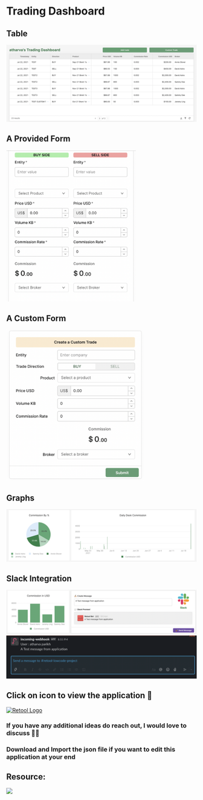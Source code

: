 # Trading Dashboard

## Table
<img src="https://github.com/AtharvaParikh/LowCode-NoCode-Projects/blob/main/Trading-Dashboard/Table.png"/>

## A Provided Form
<img src="https://github.com/AtharvaParikh/LowCode-NoCode-Projects/blob/main/Trading-Dashboard/form1.png" height="400"/>

## A Custom Form
<img src="https://github.com/AtharvaParikh/LowCode-NoCode-Projects/blob/main/Trading-Dashboard/customForm.png" height="400"/>

## Graphs
<img src="https://github.com/AtharvaParikh/LowCode-NoCode-Projects/blob/main/Trading-Dashboard/graph1.png"/>

## Slack Integration
<img src="https://github.com/AtharvaParikh/LowCode-NoCode-Projects/blob/main/Trading-Dashboard/slack.png"/>
<img src="https://github.com/AtharvaParikh/LowCode-NoCode-Projects/blob/main/Trading-Dashboard/slack2.png"/>

## Click on icon to view the application 👀
[<img src="https://latkasaashackers.com/assets/img/comp-logos/retool.png" alt="Retool Logo" width="200"/>](https://atharvaparikh07.retool.com/embedded/public/d80a42d1-1e40-46b8-a1c9-70a02be42a6d)<br>

### If you have any additional ideas do reach out, I would love to discuss 🙌🏻
### Download and Import the json file if you want to edit this application at your end 

## Resource:
[<img src="https://upload.wikimedia.org/wikipedia/commons/3/39/FreeCodeCamp_logo.png" width="200"/>](https://www.youtube.com/watch?v=skq7E2xS1Bo)
